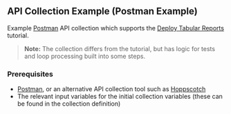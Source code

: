 ## API Collection Example (Postman Example)

Example [Postman](https://www.postman.com/) API collection which supports the [Deploy Tabular Reports](https://qlik.dev/manage/reports/deploy-tabular-reports) tutorial.

> **Note:** The collection differs from the tutorial, but has logic for tests and loop processing built into some steps.

### Prerequisites
* [Postman](https://www.postman.com/), or an alternative API collection tool such as [Hoppscotch](https://hoppscotch.io/)
* The relevant input variables for the initial collection variables (these can be found in the collection definition)
